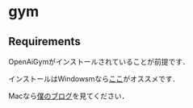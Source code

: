 # gym
## Requirements
OpenAiGymがインストールされていることが前提です．　

インストールはWindowsmなら[ここ](https://medium.com/@SeoJaeDuk/archive-post-how-to-install-open-ai-gym-on-windows-1f5208c16179)がオススメです．　　

Macなら[僕のブログ](http://kerneltyu.hateblo.jp/entry/2017/11/18/010353)を見てください．

